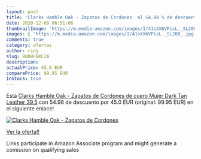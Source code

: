 ```yaml
---
layout: post
title: 'Clarks Hamble Oak - Zapatos de Cordones  al 54.98 % de descuento'
date: 2020-12-08 06:51:06
thumbnailImage: 'https://m.media-amazon.com/images/I/41sXX6VPisL._SL200_.jpg'
images: [ 'https://m.media-amazon.com/images/I/41sXX6VPisL._SL200_.jpg' ]
comments: true
category: ofertas
author: ring
slug: B008FNKC2A
description:
actualPrice: 45.0 EUR
comparePrice: 99.95 EUR
inStock: true
---
```


Está [Clarks Hamble Oak - Zapatos de Cordones de cuero Mujer  Dark Tan Leather  39.5](https://www.amazon.es/dp/B008FNKC2A/?tag=tolees-21) con 54.98 de descuento por 45.0 EUR (original: 99.95 EUR) en el siguiente enlace!

[![Clarks Hamble Oak - Zapatos de Cordones ](https://m.media-amazon.com/images/I/41sXX6VPisL._SL200_.jpg)](https://www.amazon.es/dp/B008FNKC2A/?tag=tolees-21)

[Ver la oferta!!](https://www.amazon.es/dp/B008FNKC2A/?tag=tolees-21)

Links participate in Amazon Associate program and might generate a comission on qualifying sales


